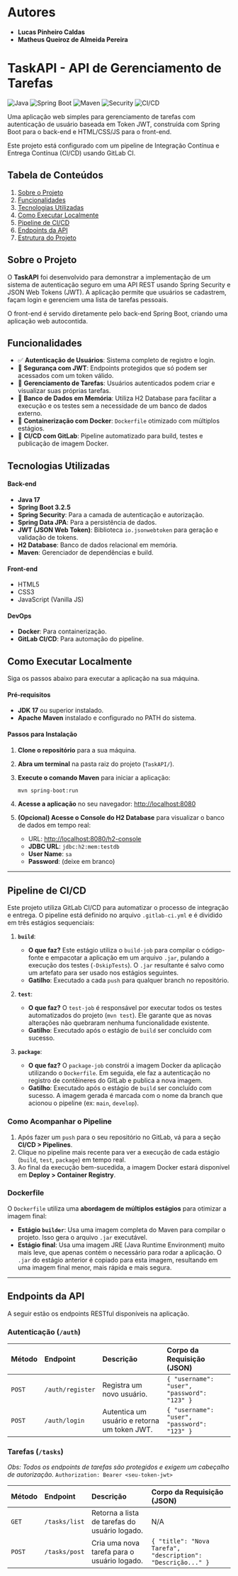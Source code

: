# Autores

- **Lucas Pinheiro Caldas**
- **Matheus Queiroz de Almeida Pereira**

# TaskAPI - API de Gerenciamento de Tarefas

![Java](https://img.shields.io/badge/Java-17-blue)
![Spring Boot](https://img.shields.io/badge/Spring_Boot-3.2.5-green)
![Maven](https://img.shields.io/badge/Maven-4.0.0-red)
![Security](https://img.shields.io/badge/Security-JWT-blueviolet)
![CI/CD](https://img.shields.io/badge/CI/CD-GitLab-orange)

Uma aplicação web simples para gerenciamento de tarefas com autenticação de usuário baseada em Token JWT, construída com Spring Boot para o back-end e HTML/CSS/JS para o front-end.

Este projeto está configurado com um pipeline de Integração Contínua e Entrega Contínua (CI/CD) usando GitLab CI.

## Tabela de Conteúdos

1.  [Sobre o Projeto](#sobre-o-projeto)
2.  [Funcionalidades](#funcionalidades)
3.  [Tecnologias Utilizadas](#tecnologias-utilizadas)
4.  [Como Executar Localmente](#como-executar-localmente)
5.  [Pipeline de CI/CD](#pipeline-de-cicd)
6.  [Endpoints da API](#endpoints-da-api)
7.  [Estrutura do Projeto](#estrutura-do-projeto)

## Sobre o Projeto

O **TaskAPI** foi desenvolvido para demonstrar a implementação de um sistema de autenticação seguro em uma API REST usando Spring Security e JSON Web Tokens (JWT). A aplicação permite que usuários se cadastrem, façam login e gerenciem uma lista de tarefas pessoais.

O front-end é servido diretamente pelo back-end Spring Boot, criando uma aplicação web autocontida.

## Funcionalidades

- ✅ **Autenticação de Usuários**: Sistema completo de registro e login.
- 🔐 **Segurança com JWT**: Endpoints protegidos que só podem ser acessados com um token válido.
- 📝 **Gerenciamento de Tarefas**: Usuários autenticados podem criar e visualizar suas próprias tarefas.
- 💾 **Banco de Dados em Memória**: Utiliza H2 Database para facilitar a execução e os testes sem a necessidade de um banco de dados externo.
- 🐳 **Containerização com Docker**: `Dockerfile` otimizado com múltiplos estágios.
- 🚀 **CI/CD com GitLab**: Pipeline automatizado para build, testes e publicação de imagem Docker.

## Tecnologias Utilizadas

#### **Back-end**

- **Java 17**
- **Spring Boot 3.2.5**
- **Spring Security**: Para a camada de autenticação e autorização.
- **Spring Data JPA**: Para a persistência de dados.
- **JWT (JSON Web Token)**: Biblioteca `io.jsonwebtoken` para geração e validação de tokens.
- **H2 Database**: Banco de dados relacional em memória.
- **Maven**: Gerenciador de dependências e build.

#### **Front-end**

- HTML5
- CSS3
- JavaScript (Vanilla JS)

#### **DevOps**

- **Docker**: Para containerização.
- **GitLab CI/CD**: Para automação do pipeline.

## Como Executar Localmente

Siga os passos abaixo para executar a aplicação na sua máquina.

#### **Pré-requisitos**

- **JDK 17** ou superior instalado.
- **Apache Maven** instalado e configurado no PATH do sistema.

#### **Passos para Instalação**

1.  **Clone o repositório** para a sua máquina.

2.  **Abra um terminal** na pasta raiz do projeto (`TaskAPI/`).

3.  **Execute o comando Maven** para iniciar a aplicação:

    ```bash
    mvn spring-boot:run
    ```

4.  **Acesse a aplicação** no seu navegador:
    [http://localhost:8080](http://localhost:8080)

5.  **(Opcional) Acesse o Console do H2 Database** para visualizar o banco de dados em tempo real:
    - URL: [http://localhost:8080/h2-console](http://localhost:8080/h2-console)
    - **JDBC URL**: `jdbc:h2:mem:testdb`
    - **User Name**: `sa`
    - **Password**: (deixe em branco)

---

## Pipeline de CI/CD

Este projeto utiliza GitLab CI/CD para automatizar o processo de integração e entrega. O pipeline está definido no arquivo `.gitlab-ci.yml` e é dividido em três estágios sequenciais:

1.  **`build`**:

    - **O que faz?** Este estágio utiliza o `build-job` para compilar o código-fonte e empacotar a aplicação em um arquivo `.jar`, pulando a execução dos testes (`-DskipTests`). O `.jar` resultante é salvo como um artefato para ser usado nos estágios seguintes.
    - **Gatilho**: Executado a cada `push` para qualquer branch no repositório.

2.  **`test`**:

    - **O que faz?** O `test-job` é responsável por executar todos os testes automatizados do projeto (`mvn test`). Ele garante que as novas alterações não quebraram nenhuma funcionalidade existente.
    - **Gatilho**: Executado após o estágio de `build` ser concluído com sucesso.

3.  **`package`**:
    - **O que faz?** O `package-job` constrói a imagem Docker da aplicação utilizando o `Dockerfile`. Em seguida, ele faz a autenticação no registro de contêineres do GitLab e publica a nova imagem.
    - **Gatilho**: Executado após o estágio de `build` ser concluído com sucesso. A imagem gerada é marcada com o nome da branch que acionou o pipeline (ex: `main`, `develop`).

### Como Acompanhar o Pipeline

1.  Após fazer um `push` para o seu repositório no GitLab, vá para a seção **CI/CD > Pipelines**.
2.  Clique no pipeline mais recente para ver a execução de cada estágio (`build`, `test`, `package`) em tempo real.
3.  Ao final da execução bem-sucedida, a imagem Docker estará disponível em **Deploy > Container Registry**.

### Dockerfile

O `Dockerfile` utiliza uma **abordagem de múltiplos estágios** para otimizar a imagem final:

- **Estágio `builder`**: Usa uma imagem completa do Maven para compilar o projeto. Isso gera o arquivo `.jar` executável.
- **Estágio final**: Usa uma imagem JRE (Java Runtime Environment) muito mais leve, que apenas contém o necessário para rodar a aplicação. O `.jar` do estágio anterior é copiado para esta imagem, resultando em uma imagem final menor, mais rápida e mais segura.

---

## Endpoints da API

A seguir estão os endpoints RESTful disponíveis na aplicação.

### Autenticação (`/auth`)

| Método | Endpoint         | Descrição                                    | Corpo da Requisição (JSON)                  |
| :----- | :--------------- | :------------------------------------------- | :------------------------------------------ |
| `POST` | `/auth/register` | Registra um novo usuário.                    | `{ "username": "user", "password": "123" }` |
| `POST` | `/auth/login`    | Autentica um usuário e retorna um token JWT. | `{ "username": "user", "password": "123" }` |

### Tarefas (`/tasks`)

_Obs: Todos os endpoints de tarefas são protegidos e exigem um cabeçalho de autorização._
`Authorization: Bearer <seu-token-jwt>`

| Método | Endpoint      | Descrição                                     | Corpo da Requisição (JSON)                                  |
| :----- | :------------ | :-------------------------------------------- | :---------------------------------------------------------- |
| `GET`  | `/tasks/list` | Retorna a lista de tarefas do usuário logado. | N/A                                                         |
| `POST` | `/tasks/post` | Cria uma nova tarefa para o usuário logado.   | `{ "title": "Nova Tarefa", "description": "Descrição..." }`

